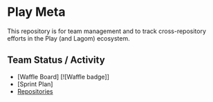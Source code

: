 # Play Meta

This repository is for team management and to track cross-repository efforts in the Play (and Lagom) ecosystem.

## Team Status / Activity

* [Waffle Board] [![Waffle badge]]
* [Sprint Plan]
* [Repositories](repos.md)
